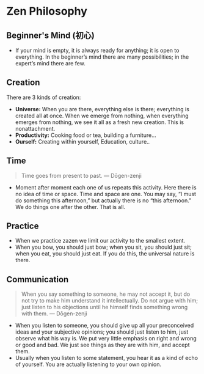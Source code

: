 # Zen Philosophy

## Beginner's Mind (初心)

* If your mind is empty, it is always ready for anything; it is open to everything. In the beginner’s mind there are many possibilities; in the expert’s mind there are few.

## Creation

There are 3 kinds of creation:

* **Universe:** When you are there, everything else is there; everything is created all at once. When we emerge from nothing, when everything emerges from nothing, we see it all as a fresh new creation. This is nonattachment.
* **Productivity:** Cooking food or tea, building a furniture...
* **Ourself:** Creating within yourself, Education, culture..

## Time 

> Time goes from present to past.
— Dōgen-zenji

* Moment after moment each one of us repeats this activity. Here there is no idea of time or space. Time and space are one. You may say, “I must do something this afternoon,” but actually there is no “this afternoon.” We do things one after the other. That is all.

## Practice

* When we practice zazen we limit our activity to the smallest extent.
* When you bow, you should just bow; when you sit, you should just sit; when you eat, you should just eat. If you do this, the universal nature is there.

## Communication

> When you say something to someone, he may not accept it, but do not try to make him understand it intellectually. Do not argue with him; just listen to his objections until he himself finds something wrong with them.
— Dōgen-zenji

* When you listen to someone, you should give up all your preconceived ideas and your subjective opinions; you should just listen to him, just observe what his way is. We put very little emphasis on right and wrong or good and bad. We just see things as they are with him, and accept them.
* Usually when you listen to some statement, you hear it as a kind of echo of yourself. You are actually listening to your own opinion.
